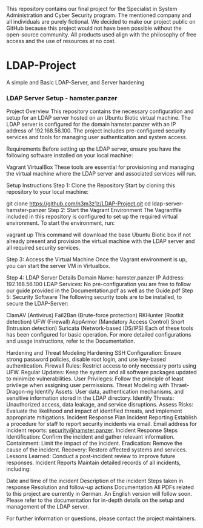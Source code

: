 This repository contains our final project for the Specialist in System Administration and Cyber Security program. The mentioned company and all individuals are purely fictional. We decided to make our project public on GitHub because this project would not have been possible without the open-source community. All products used align with the philosophy of free access and the use of resources at no cost.

# LDAP-Project
A simple and Basic LDAP-Server, and Server hardening


### LDAP Server Setup - hamster.panzer
Project Overview
This repository contains the necessary configuration and setup for an LDAP server hosted on an Ubuntu Biotic virtual machine. The LDAP server is configured for the domain hamster.panzer with an IP address of 192.168.56.100. The project includes pre-configured security services and tools for managing user authentication and system access.

Requirements
Before setting up the LDAP server, ensure you have the following software installed on your local machine:

Vagrant
VirtualBox
These tools are essential for provisioning and managing the virtual machine where the LDAP server and associated services will run.

Setup Instructions
Step 1: Clone the Repository
Start by cloning this repository to your local machine:

git clone https://github.com/n3m3z1z/LDAP-Project.git
cd ldap-server-hamster-panzer
Step 2: Start the Vagrant Environment
The Vagrantfile included in this repository is configured to set up the required virtual environment. To start the environment, run:

vagrant up
This command will download the base Ubuntu Biotic box if not already present and provision the virtual machine with the LDAP server and all required security services.

Step 3: Access the Virtual Machine
Once the Vagrant environment is up, you can start the server VM in Virtualbox.

Step 4: LDAP Server Details
Domain Name: hamster.panzer
IP Address: 192.168.56.100
LDAP Services: No pre-configuration you are free to follow our guide provided in the Documentation.pdf as well as the Guide.pdf
Step 5: Security Software
The following security tools are to be installed, to secure the LDAP-Server:

ClamAV (Antivirus)
Fail2Ban (Brute-force protection)
RKHunter (Rootkit detection)
UFW (Firewall)
AppArmor (Mandatory Access Control)
Snort (Intrusion detection)
Suricata (Network-based IDS/IPS)
Each of these tools has been configured for basic operation. For more detailed configurations and usage instructions, refer to the Documentation.

Hardening and Threat Modeling
Hardening
SSH Configuration: Ensure strong password policies, disable root login, and use key-based authentication.
Firewall Rules: Restrict access to only necessary ports using UFW.
Regular Updates: Keep the system and all software packages updated to minimize vulnerabilities.
User Privileges: Follow the principle of least privilege when assigning user permissions.
Threat Modeling with Thraet-Dragon-ng
Identify Assets: User data, authentication mechanisms, and sensitive information stored in the LDAP directory.
Identify Threats: Unauthorized access, data leakage, and service disruptions.
Assess Risks: Evaluate the likelihood and impact of identified threats, and implement appropriate mitigations.
Incident Response Plan
Incident Reporting
Establish a procedure for staff to report security incidents via email.
Email address for incident reports: security@hamster.panzer.
Incident Response Steps
Identification: Confirm the incident and gather relevant information.
Containment: Limit the impact of the incident.
Eradication: Remove the cause of the incident.
Recovery: Restore affected systems and services.
Lessons Learned: Conduct a post-incident review to improve future responses.
Incident Reports
Maintain detailed records of all incidents, including:

Date and time of the incident
Description of the incident
Steps taken in response
Resolution and follow-up actions
Documentation
All PDFs related to this project are currently in German. An English version will follow soon. Please refer to the documentation for in-depth details on the setup and management of the LDAP server.

For further information or questions, please contact the project maintainers.

